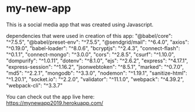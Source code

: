 # my-new-app


This is a social media app that was created using Javascript. 

dependencies that were used in creation of this app: 
    "@babel/core": "^7.5.5",
    "@babel/preset-env": "^7.5.5",
    "@sendgrid/mail": "^6.4.0",
    "axios": "^0.19.0",
    "babel-loader": "^8.0.6",
    "bcryptjs": "^2.4.3",
    "connect-flash": "^0.1.1",
    "connect-mongo": "^3.0.0",
    "cors": "^2.8.5",
    "csurf": "^1.10.0",
    "dompurify": "^1.0.11",
    "dotenv": "^8.1.0",
    "ejs": "^2.6.2",
    "express": "^4.17.1",
    "express-session": "^1.16.2",
    "jsonwebtoken": "^8.5.1",
    "marked": "^0.7.0",
    "md5": "^2.2.1",
    "mongodb": "^3.3.0",
    "nodemon": "^1.19.1",
    "sanitize-html": "^1.20.1",
    "socket.io": "^2.2.0",
    "validator": "^11.1.0",
    "webpack": "^4.39.2",
    "webpack-cli": "^3.3.7"


You can check out the app live here: https://mynewapp2019.herokuapp.com/
